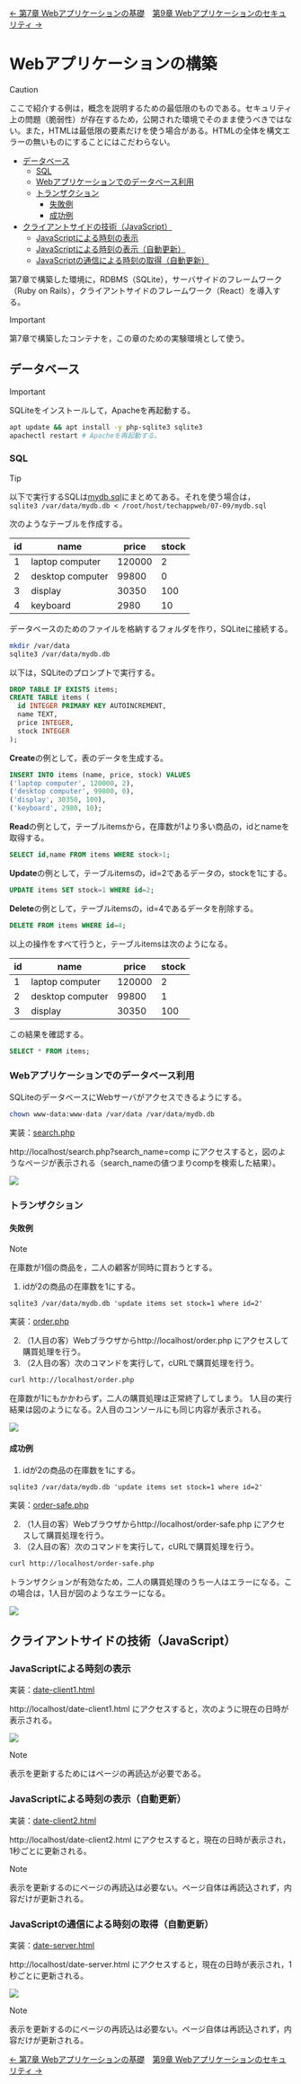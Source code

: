 [← 第7章 Webアプリケーションの基礎](07.md)　[第9章 Webアプリケーションのセキュリティ →](09.md)

# Webアプリケーションの構築

> [!CAUTION]
> ここで紹介する例は，概念を説明するための最低限のものである。セキュリティ上の問題（脆弱性）が存在するため，公開された環境でそのまま使うべきではない。また，HTMLは最低限の要素だけを使う場合がある。HTMLの全体を構文エラーの無いものにすることにはこだわらない。

<!-- vscode-markdown-toc -->
* [データベース](#)
	* [SQL](#SQL)
	* [Webアプリケーションでのデータベース利用](#Web)
	* [トランザクション](#-1)
		* [失敗例](#-1)
		* [成功例](#-1)
* [クライアントサイドの技術（JavaScript）](#JavaScript)
	* [JavaScriptによる時刻の表示](#JavaScript-1)
	* [JavaScriptによる時刻の表示（自動更新）](#JavaScript-1)
	* [JavaScriptの通信による時刻の取得（自動更新）](#JavaScript-1)

<!-- vscode-markdown-toc-config
	numbering=false
	autoSave=true
	/vscode-markdown-toc-config -->
<!-- /vscode-markdown-toc -->


第7章で構築した環境に，RDBMS（SQLite），サーバサイドのフレームワーク（Ruby on Rails），クライアントサイドのフレームワーク（React）を導入する。

> [!IMPORTANT]
> 第7章で構築したコンテナを，この章のための実験環境として使う。

## <a name=''></a>データベース

> [!IMPORTANT]
> SQLiteをインストールして，Apacheを再起動する。

```bash
apt update && apt install -y php-sqlite3 sqlite3
apachectl restart # Apacheを再起動する。
```

### <a name='SQL'></a>SQL

> [!TIP]
> 以下で実行するSQLは[mydb.sql](mydb.sql)にまとめてある。それを使う場合は，<br>`sqlite3 /var/data/mydb.db < /root/host/techappweb/07-09/mydb.sql`

次のようなテーブルを作成する。

id|name|price|stock
--|--|--|--
1|laptop computer|120000|2
2|desktop computer|99800|0
3|display|30350|100
4|keyboard|2980|10

データベースのためのファイルを格納するフォルダを作り，SQLiteに接続する。

```bash
mkdir /var/data
sqlite3 /var/data/mydb.db
```

以下は，SQLiteのプロンプトで実行する。

```sql
DROP TABLE IF EXISTS items;
CREATE TABLE items (
  id INTEGER PRIMARY KEY AUTOINCREMENT,
  name TEXT,
  price INTEGER,
  stock INTEGER
);
```

**Create**の例として，表のデータを生成する。

```sql
INSERT INTO items (name, price, stock) VALUES
('laptop computer', 120000, 2),
('desktop computer', 99800, 0),
('display', 30350, 100),
('keyboard', 2980, 10);
```

**Read**の例として，テーブルitemsから，在庫数が1より多い商品の，idとnameを取得する。

```sql
SELECT id,name FROM items WHERE stock>1;
```

**Update**の例として，テーブルitemsの，id=2であるデータの，stockを1にする。

```sql
UPDATE items SET stock=1 WHERE id=2;
```

**Delete**の例として，テーブルitemsの，id=4であるデータを削除する。

```sql
DELETE FROM items WHERE id=4;
```

以上の操作をすべて行うと，テーブルitemsは次のようになる。

id|name|price|stock
--|--|--|--
1|laptop computer|120000|2
2|desktop computer|99800|1
3|display|30350|100

この結果を確認する。

```sql
SELECT * FROM items;
```

### <a name='Web'></a>Webアプリケーションでのデータベース利用

SQLiteのデータベースにWebサーバがアクセスできるようにする。

```bash
chown www-data:www-data /var/data /var/data/mydb.db
```

実装：[search.php](app/html/search.php)

http://localhost/search.php?search_name=comp にアクセスすると，図のようなページが表示される（search_nameの値つまりcompを検索した結果）。

![](img/08-search-b.png)

### <a name='-1'></a>トランザクション

#### <a name='-1'></a>失敗例

> [!NOTE]
> 在庫数が1個の商品を，二人の顧客が同時に買おうとする。

1. idが2の商品の在庫数を1にする。

```
sqlite3 /var/data/mydb.db 'update items set stock=1 where id=2'
```

実装：[order.php](app/html/order.php)

2. （1人目の客）Webブラウザからhttp://localhost/order.php にアクセスして購買処理を行う。
3. （2人目の客）次のコマンドを実行して，cURLで購買処理を行う。

```bash
curl http://localhost/order.php
```

在庫数が1にもかかわらず，二人の購買処理は正常終了してしまう。
1人目の実行結果は図のようになる。2人目のコンソールにも同じ内容が表示される。

![](img/08-order-b.png)

#### <a name='-1'></a>成功例

1. idが2の商品の在庫数を1にする。

```
sqlite3 /var/data/mydb.db 'update items set stock=1 where id=2'
```

実装：[order-safe.php](app/html/order-safe.php)

2. （1人目の客）Webブラウザからhttp://localhost/order-safe.php にアクセスして購買処理を行う。
3. （2人目の客）次のコマンドを実行して，cURLで購買処理を行う。

```bash
curl http://localhost/order-safe.php
```

トランザクションが有効なため，二人の購買処理のうち一人はエラーになる。この場合は，1人目が図のようなエラーになる。

![](img/08-order-safe-b.png)

## <a name='JavaScript'></a>クライアントサイドの技術（JavaScript）

### <a name='JavaScript-1'></a>JavaScriptによる時刻の表示

実装：[date-client1.html](app/html/date-client1.html)

http://localhost/date-client1.html にアクセスすると，次のように現在の日時が表示される。

![](img/08-date-client-b.png)

> [!NOTE]
> 表示を更新するためにはページの再読込が必要である。

### <a name='JavaScript-1'></a>JavaScriptによる時刻の表示（自動更新）

実装：[date-client2.html](app/html/date-client2.html)

http://localhost/date-client2.html にアクセスすると，現在の日時が表示され，1秒ごとに更新される。

> [!NOTE]
> 表示を更新するのにページの再読込は必要ない。ページ自体は再読込されず，内容だけが更新される。

### <a name='JavaScript-1'></a>JavaScriptの通信による時刻の取得（自動更新）

実装：[date-server.html](app/html/date-server.html)

http://localhost/date-server.html にアクセスすると，現在の日時が表示され，1秒ごとに更新される。

![](img/08-date-server-b.png)

> [!NOTE]
> 表示を更新するのにページの再読込は必要ない。ページ自体は再読込されず，内容だけが更新される。

[← 第7章 Webアプリケーションの基礎](07.md)　[第9章 Webアプリケーションのセキュリティ →](09.md)
